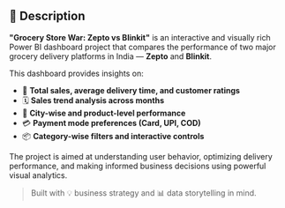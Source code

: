 
## 📌 Description

**"Grocery Store War: Zepto vs Blinkit"** is an interactive and visually rich Power BI dashboard project that compares the performance of two major grocery delivery platforms in India — **Zepto** and **Blinkit**.

This dashboard provides insights on:

- 🛒 **Total sales, average delivery time, and customer ratings**
- 🗓️ **Sales trend analysis across months**
- 📍 **City-wise and product-level performance**
- 💳 **Payment mode preferences (Card, UPI, COD)**
- 📦 **Category-wise filters and interactive controls**

The project is aimed at understanding user behavior, optimizing delivery performance, and making informed business decisions using powerful visual analytics.

> Built with 💡 business strategy and 📊 data storytelling in mind.
